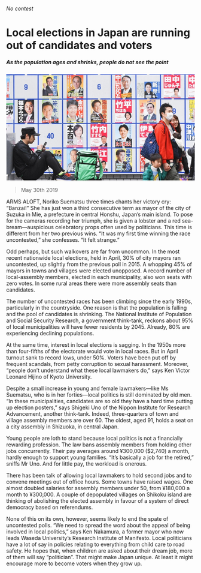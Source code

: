 ###### No contest

# Local elections in Japan are running out of candidates and voters 

##### As the population ages and shrinks, people do not see the point 

![image](images/20190601_ASP002_0.jpg) 

> May 30th 2019 

ARMS ALOFT, Noriko Suematsu three times chants her victory cry: “Banzai!” She has just won a third consecutive term as mayor of the city of Suzuka in Mie, a prefecture in central Honshu, Japan’s main island. To pose for the cameras recording her triumph, she is given a lobster and a red sea-bream—auspicious celebratory props often used by politicians. This time is different from her two previous wins. “It was my first time winning the race uncontested,” she confesses. “It felt strange.” 

Odd perhaps, but such walkovers are far from uncommon. In the most recent nationwide local elections, held in April, 30% of city mayors ran uncontested, up slightly from the previous poll in 2015. A whopping 45% of mayors in towns and villages were elected unopposed. A record number of local-assembly members, elected in each municipality, also won seats with zero votes. In some rural areas there were more assembly seats than candidates. 

The number of uncontested races has been climbing since the early 1990s, particularly in the countryside. One reason is that the population is falling and the pool of candidates is shrinking. The National Institute of Population and Social Security Research, a government think-tank, reckons about 95% of local municipalities will have fewer residents by 2045. Already, 80% are experiencing declining populations. 

At the same time, interest in local elections is sagging. In the 1950s more than four-fifths of the electorate would vote in local races. But in April turnout sank to record lows, under 50%. Voters have been put off by frequent scandals, from petty corruption to sexual harassment. Moreover, “people don’t understand what these local lawmakers do,” says Ken Victor Leonard Hijino of Kyoto University. 

Despite a small increase in young and female lawmakers—like Ms Suematsu, who is in her forties—local politics is still dominated by old men. “In these municipalities, candidates are so old they have a hard time putting up election posters,” says Shigeki Uno of the Nippon Institute for Research Advancement, another think-tank. Indeed, three-quarters of town and village assembly members are over 60. The oldest, aged 91, holds a seat on a city assembly in Shizuoka, in central Japan. 

Young people are loth to stand because local politics is not a financially rewarding profession. The law bans assembly members from holding other jobs concurrently. Their pay averages around ¥300,000 ($2,740) a month, hardly enough to support young families. “It’s basically a job for the retired,” sniffs Mr Uno. And for little pay, the workload is onerous. 

There has been talk of allowing local lawmakers to hold second jobs and to convene meetings out of office hours. Some towns have raised wages. One almost doubled salaries for assembly members under 50, from ¥180,000 a month to ¥300,000. A couple of depopulated villages on Shikoku island are thinking of abolishing the elected assembly in favour of a system of direct democracy based on referendums. 

None of this on its own, however, seems likely to end the spate of uncontested polls. “We need to spread the word about the appeal of being involved in local politics,” says Ken Nakamura, a former mayor who now leads Waseda University’s Research Institute of Manifesto. Local politicians have a lot of say in policies relating to everything from child care to road safety. He hopes that, when children are asked about their dream job, more of them will say “politician”. That might make Japan unique. At least it might encourage more to become voters when they grow up. 

